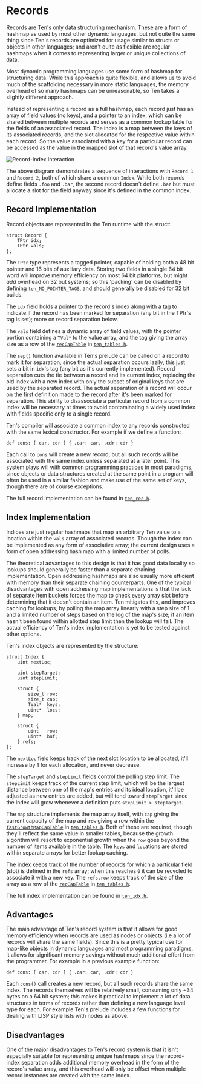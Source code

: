 # Records
Records are Ten's only data structuring mechanism.  These are a form
of hashmap as used by most other dynamic languages, but not quite
the same thing since Ten's records are optimized for usage similar
to structs or objects in other languages; and aren't quite as
flexible are regular hashmaps when it comes to representing larger or
unique collections of data.

Most dynamic programming languages use some form of hashmap for
structuring data.  While this approach is quite flexible, and allows
us to avoid much of the scaffolding necessary in more static languages,
the memory overhead of so many hashmaps can be unreasonable, so Ten
takes a slightly different approach.

Instead of representing a record as a full hashmap, each record just has
an array of field values (no keys), and a pointer to an index, which can
be shared between multiple records and serves as a common lookup table
for the fields of an associated record.  The index is a map between the
keys of its associated records, and the slot allocated for the respective
value within each record.  So the value associated with a key for a
particular record can be accessed as the value in the mapped slot of that
record's value array.

![Record-Index Interaction][record-index-interaction.svg]

The above diagram demonstrates a sequence of interactions with `Record 1`
and `Record 2`, both of which share a common `Index`.  While both records
define fields `.foo` and `.bar`, the second record doesn't define `.baz`
but must allocate a slot for the field anyway since it's defined in the
common index.

## Record Implementation
Record objects are represented in the Ten runtime with the struct:

    struct Record {
        TPtr idx;
        TPtr vals;
    };

The `TPtr` type represents a tagged pointer, capable of holding both a 48 bit
pointer and 16 bits of auxiliary data.  Storing two fields in a single 64 bit
word will improve memory efficiency on most 64 bit platforms, but might _add_
overhead on 32 but systems; so this 'packing' can be disabled by defining
`ten_NO_POINTER_TAGS`, and should generally be disabled for 32 bit builds.

The `idx` field holds a pointer to the record's index along with a tag
to indicate if the record has been marked for separation (any bit in
the TPtr's tag is set); more on record separation below.

The `vals` field defines a dynamic array of field values, with the
pointer portion containing a `TVal*` to the value array, and the tag
giving the array size as a row of the
[`recCapTable`][recCapTable] in [`ten_tables.h`][ten_tables.h].

The `sep()` function available in Ten's prelude can be called on a record
to mark it for separation, since the actual separation occurs lazily, this
just sets a bit in `idx`'s tag (any bit as it's currently implemented).
Record separation cuts the tie between a record and its current index,
replacing the old index with a new index with only the subset of original
keys that are used by the separated record.  The actual separation of a
record will occur on the first definition made to the record after it's
been marked for separation.  This ability to disassociate a particular
record from a common index will be necessary at times to avoid contaminating
a widely used index with fields specific only to a single record.

Ten's compiler will associate a common index to any records constructed with
the same lexical constructor.  For example if we define a function:

    def cons: [ car, cdr ] { .car: car, .cdr: cdr }

Each call to `cons` will create a new record,  but all such records will
be associated with the same index unless separated at a later point.  This
system plays will with common programming practices in most paradigms, since
objects or data structures created at the same point in a program will often
be used in a similar fashion and make use of the same set of keys, though
there are of course exceptions.

The full record implementation can be found in
[`ten_rec.h`][ten_rec.h].

## Index Implementation
Indices are just regular hashmaps that map an arbitrary Ten value to a
location within the `vals` array of associated records.  Though the
index can be implemented as any form of associative array; the current
design uses a form of open addressing hash map with a limited number
of polls.

The theoretical advantages to this design is that it has good data locality
so lookups should generally be faster than a separate chaining implementation.
Open addressing hashmaps are also usually more efficient with memory than
their separate chaining counterparts.  One of the typical disadvantages with
open addressing map implementations is that the lack of separate item buckets
forces the map to check every array slot before determining that it doesn't
contain an item.  Ten mitigates this, and improves caching for lookups, by
polling the map array linearly with a step size of 1 and a limited number of
steps based on the log of the map's size; if an item hasn't been found within
allotted step limit then the lookup will fail.  The actual efficiency of Ten's
index implementation is yet to be tested against other options.

Ten's index objects are represented by the structure:

    struct Index {
        uint nextLoc;

        uint stepTarget;
        uint stepLimit;

        struct {
            size_t row;
            size_t cap;
            TVal*  keys;
            uint*  locs;
        } map;

        struct {
            uint   row;
            uint*  buf;
        } refs;
    };

The `nextLoc` field keeps track of the next slot location to be allocated,
it'll increase by 1 for each allocation, and never decrease.

The `stepTarget` and `stepLimit` fields control the polling step limit.
The `stepLimit` keeps track of the current step limit, which will be the
largest distance between one of the map's entries and its ideal location,
it'll be adjusted as new entries are added, but will tend toward `stepTarget`
since the index will grow whenever a definition puts `stepLimit > stepTarget`.

The `map` structure implements the map array itself, with `cap` giving the
current capacity of the map and `row` giving a row within the
[`fastGrowthMapCapTable`][fastGrowthMapCapTable] in
[`ten_tables.h`][ten_tables.h].  Both of these are required,
though they'll reflect the same value in smaller tables, because the
growth algorithm will resort to exponential growth when the `row` goes
beyond the number of items available in the table.  The `keys` and
`loc`ations are stored within separate arrays for better lookup caching.

The index keeps track of the number of records for which a particular field
(slot) is defined in the `refs` array; when this reaches `0` it can be
recycled to associate it with a new key.  The `refs.row` keeps track of
the size of the array as a row of the
[`recCapTable`][recCapTable] in
[`ten_tables.h`][ten_tables.h].

The full index implementation can be found in
[`ten_idx.h`][ten_idx.h].

## Advantages
The main advantage of Ten's record system is that it allows for good memory
efficiency when records are used as nodes or objects (i.e a lot of
records will share the same fields).  Since this is a pretty typical use for
map-like objects in dynamic languages and most programming paradigms, it
allows for significant memory savings without much additional effort from the
programmer.  For example in a previous example function:

    def cons: [ car, cdr ] { .car: car, .cdr: cdr }

Each `cons()` call creates a new record, but all such records share the
same index.  The records themselves will be relatively small, consuming
only ~34 bytes on a 64 bit system; this makes it practical to implement
a lot of data structures in terms of records rather than defining a new
language level type for each.  For example Ten's prelude includes a few
functions for dealing with LISP style lists with nodes as above.

## Disadvantages
One of the major disadvantages to Ten's record system is that it isn't
especially suitable for representing unique hashmaps since the record-index
separation adds additional memory overhead in the form of the record's value
array, and this overhead will only be offset when multiple record instances
are created with the same index.

[record-index-interaction.svg]: ../../../images/record-index-interaction.svg
[ten_tables.h]:                 https://github.com/ten-lang/libten/tree/master/src/ten_tables.h
[ten_rec.h]:                    https://github.com/ten-lang/libten/tree/master/src/ten_rec.h
[ten_idx.h]:                    https://github.com/ten-lang/libten/tree/master/src/ten_idx.h
[fastGrowthMapCapTable]:        https://github.com/ten-lang/libten/tree/master/src/ten_tables.h#L10
[recCapTable]:                  https://github.com/ten-lang/libten/tree/master/src/ten_tables.h#L16
